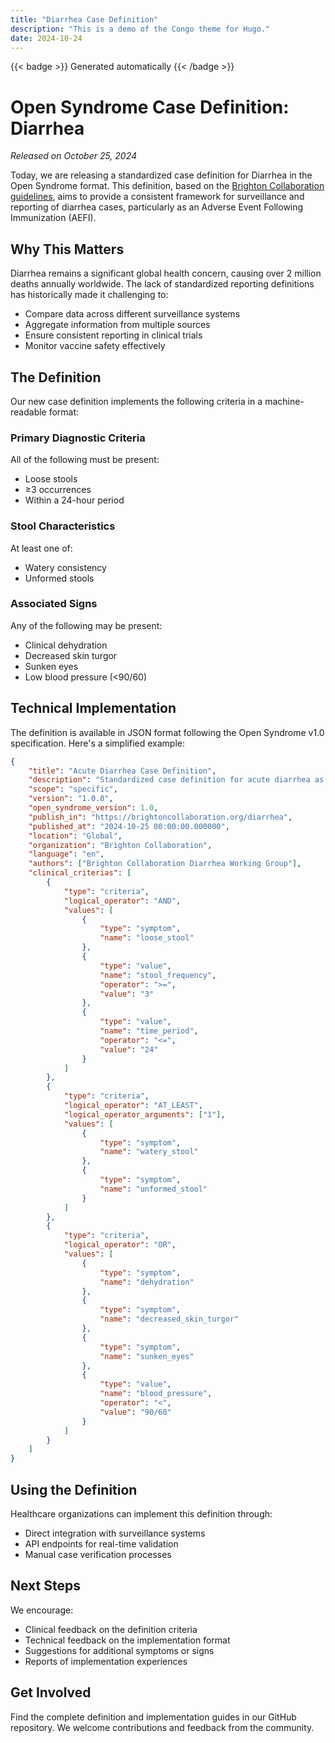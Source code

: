 ```yaml
---
title: "Diarrhea Case Definition"
description: "This is a demo of the Congo theme for Hugo."
date: 2024-10-24
---
```


{{< badge >}}
Generated automatically
{{< /badge >}}

# Open Syndrome Case Definition: Diarrhea

*Released on October 25, 2024*

Today, we are releasing a standardized case definition for Diarrhea in the Open Syndrome format. This definition, based on the [Brighton Collaboration guidelines](https://brightoncollaboration.org/diarrhea/), aims to provide a consistent framework for surveillance and reporting of diarrhea cases, particularly as an Adverse Event Following Immunization (AEFI).

## Why This Matters

Diarrhea remains a significant global health concern, causing over 2 million deaths annually worldwide. The lack of standardized reporting definitions has historically made it challenging to:

* Compare data across different surveillance systems
* Aggregate information from multiple sources
* Ensure consistent reporting in clinical trials
* Monitor vaccine safety effectively

## The Definition

Our new case definition implements the following criteria in a machine-readable format:

### Primary Diagnostic Criteria
All of the following must be present:
* Loose stools
* ≥3 occurrences
* Within a 24-hour period

### Stool Characteristics
At least one of:
* Watery consistency
* Unformed stools

### Associated Signs
Any of the following may be present:
* Clinical dehydration
* Decreased skin turgor
* Sunken eyes
* Low blood pressure (<90/60)

## Technical Implementation

The definition is available in JSON format following the Open Syndrome v1.0 specification. Here's a simplified example:

```json
{
    "title": "Acute Diarrhea Case Definition",
    "description": "Standardized case definition for acute diarrhea as an Adverse Event Following Immunization (AEFI) to enable consistent reporting and comparison across different healthcare settings and surveillance systems",
    "scope": "specific",
    "version": "1.0.0",
    "open_syndrome_version": 1.0,
    "publish_in": "https://brightoncollaboration.org/diarrhea",
    "published_at": "2024-10-25 00:00:00.000000",
    "location": "Global",
    "organization": "Brighton Collaboration",
    "language": "en",
    "authors": ["Brighton Collaboration Diarrhea Working Group"],
    "clinical_criterias": [
        {
            "type": "criteria",
            "logical_operator": "AND",
            "values": [
                {
                    "type": "symptom",
                    "name": "loose_stool"
                },
                {
                    "type": "value",
                    "name": "stool_frequency",
                    "operator": ">=",
                    "value": "3"
                },
                {
                    "type": "value",
                    "name": "time_period",
                    "operator": "<=",
                    "value": "24"
                }
            ]
        },
        {
            "type": "criteria",
            "logical_operator": "AT_LEAST",
            "logical_operator_arguments": ["1"],
            "values": [
                {
                    "type": "symptom",
                    "name": "watery_stool"
                },
                {
                    "type": "symptom",
                    "name": "unformed_stool"
                }
            ]
        },
        {
            "type": "criteria",
            "logical_operator": "OR",
            "values": [
                {
                    "type": "symptom",
                    "name": "dehydration"
                },
                {
                    "type": "symptom",
                    "name": "decreased_skin_turgor"
                },
                {
                    "type": "symptom",
                    "name": "sunken_eyes"
                },
                {
                    "type": "value",
                    "name": "blood_pressure",
                    "operator": "<",
                    "value": "90/60"
                }
            ]
        }
    ]
}
```

## Using the Definition

Healthcare organizations can implement this definition through:

* Direct integration with surveillance systems
* API endpoints for real-time validation
* Manual case verification processes

## Next Steps

We encourage:

* Clinical feedback on the definition criteria
* Technical feedback on the implementation format
* Suggestions for additional symptoms or signs
* Reports of implementation experiences

## Get Involved

Find the complete definition and implementation guides in our GitHub repository. We welcome contributions and feedback from the community.
